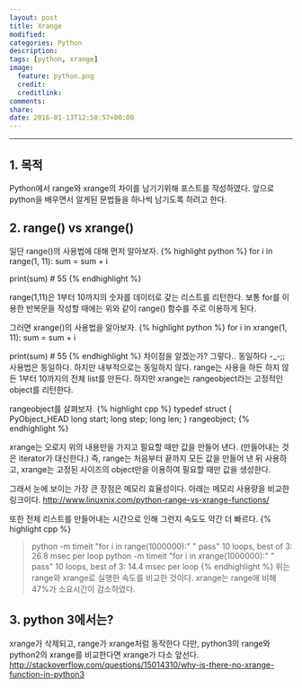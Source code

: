 ```yaml
---
layout: post
title: Xrange
modified:
categories: Python
description:
tags: [python, xrange]
image:
  feature: python.png
  credit:
  creditlink:
comments:
share:
date: 2016-01-13T12:58:57+00:00
---
```

---

## 1. 목적
Python에서 range와 xrange의 차이를 남기기위해 포스트를 작성하였다.
앞으로 python을 배우면서 알게된 문법들을 하나씩 남기도록 하려고 한다.

## 2. range() vs xrange()
일단 range()의 사용법에 대해 먼저 알아보자.
{% highlight python %}
for i in range(1, 11): 
	sum = sum + i 

print(sum) # 55
{% endhighlight %}

range(1,11)은 1부터 10까지의 숫자를 데이터로 갖는 리스트를 리턴한다.
보통 for를 이용한 반복문을 작성할 때에는 위와 같이 range() 함수를 주로 이용하게 된다.

그러면 xrange()의 사용법을 알아보자.
{% highlight python %}
for i in xrange(1, 11): 
	sum = sum + i 

print(sum) # 55
{% endhighlight %}
차이점을 알겠는가? 그렇다.. 동일하다 -_-;;
사용법은 동일하다. 하지만 내부적으로는 동일하지 않다.
range는 사용을 하든 하지 않든 1부터 10까지의 전체 list를 만든다.
하지만 xrange는 rangeobject라는 고정적인 object를 리턴한다.

rangeobject를 살펴보자.
{% highlight cpp %}
typedef struct {
    PyObject_HEAD
    long        start;
    long        step;
    long        len;
} rangeobject;
{% endhighlight %}

xrange는 오로지 위의 내용만을 가지고 필요할 때만 값을 만들어 낸다. (만들어내는 것은 iterator가 대신한다.)
즉, range는 처음부터 끝까지 모든 값을 만들어 낸 뒤 사용하고,
xrange는 고정된 사이즈의 object만을 이용하여 필요할 때만 값을 생성한다.

그래서 눈에 보이는 가장 큰 장점은 메모리 효율성이다. 아래는 메모리 사용량을 비교한 링크이다.
<http://www.linuxnix.com/python-range-vs-xrange-functions/>

또한 전체 리스트를 만들어내는 시간으로 인해 그런지 속도도 약간 더 빠르다.
{% highlight cpp %}
> python -m timeit "for i in range(1000000):" " pass"
10 loops, best of 3: 26.8 msec per loop
> python -m timeit "for i in xrange(1000000):" " pass"
10 loops, best of 3: 14.4 msec per loop
{% endhighlight %}
위는 range와 xrange로 실행한 속도를 비교한 것이다.
xrange는 range에 비해 47%가 소요시간이 감소하였다.

## 3. python 3에서는?
xrange가 삭제되고, range가 xrange처럼 동작한다 
다만, python3의 range와 python2의 xrange를 비교한다면 xrange가 다소 앞선다.
<http://stackoverflow.com/questions/15014310/why-is-there-no-xrange-function-in-python3>

